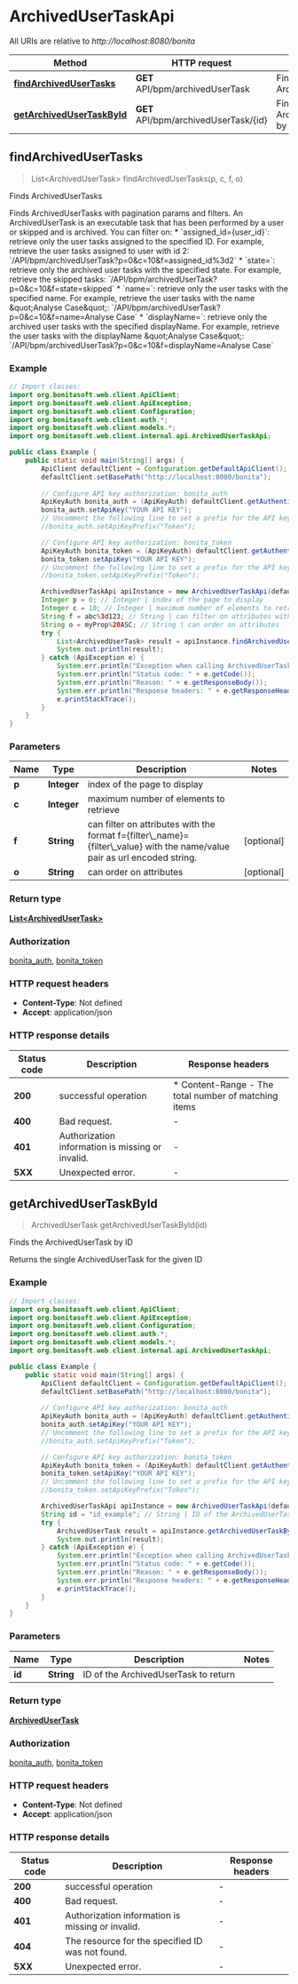 # ArchivedUserTaskApi

All URIs are relative to *http://localhost:8080/bonita*

Method | HTTP request | Description
------------- | ------------- | -------------
[**findArchivedUserTasks**](ArchivedUserTaskApi.md#findArchivedUserTasks) | **GET** API/bpm/archivedUserTask | Finds ArchivedUserTasks
[**getArchivedUserTaskById**](ArchivedUserTaskApi.md#getArchivedUserTaskById) | **GET** API/bpm/archivedUserTask/{id} | Finds the ArchivedUserTask by ID



## findArchivedUserTasks

> List&lt;ArchivedUserTask&gt; findArchivedUserTasks(p, c, f, o)

Finds ArchivedUserTasks

Finds ArchivedUserTasks with pagination params and filters. An ArchivedUserTask is an executable task that has been performed by a user or skipped and is archived.  You can filter on:  * &#x60;assigned_id&#x3D;{user_id}&#x60;: retrieve only the user tasks assigned to the specified ID. For example, retrieve the user tasks assigned to user with id 2: &#x60;/API/bpm/archivedUserTask?p&#x3D;0&amp;c&#x3D;10&amp;f&#x3D;assigned_id%3d2&#x60; * &#x60;state&#x3D;&#x60;: retrieve only the archived user tasks with the specified state. For example, retrieve the skipped tasks: &#x60;/API/bpm/archivedUserTask?p&#x3D;0&amp;c&#x3D;10&amp;f&#x3D;state&#x3D;skipped&#x60; * &#x60;name&#x3D;&#x60;: retrieve only the user tasks with the specified name. For example, retrieve the user tasks with the name \&quot;Analyse Case\&quot;: &#x60;/API/bpm/archivedUserTask?p&#x3D;0&amp;c&#x3D;10&amp;f&#x3D;name&#x3D;Analyse Case&#x60; * &#x60;displayName&#x3D;&#x60;: retrieve only the archived user tasks with the specified displayName. For example, retrieve the user tasks with the displayName \&quot;Analyse Case\&quot;: &#x60;/API/bpm/archivedUserTask?p&#x3D;0&amp;c&#x3D;10&amp;f&#x3D;displayName&#x3D;Analyse Case&#x60; 

### Example

```java
// Import classes:
import org.bonitasoft.web.client.ApiClient;
import org.bonitasoft.web.client.ApiException;
import org.bonitasoft.web.client.Configuration;
import org.bonitasoft.web.client.auth.*;
import org.bonitasoft.web.client.models.*;
import org.bonitasoft.web.client.internal.api.ArchivedUserTaskApi;

public class Example {
    public static void main(String[] args) {
        ApiClient defaultClient = Configuration.getDefaultApiClient();
        defaultClient.setBasePath("http://localhost:8080/bonita");
        
        // Configure API key authorization: bonita_auth
        ApiKeyAuth bonita_auth = (ApiKeyAuth) defaultClient.getAuthentication("bonita_auth");
        bonita_auth.setApiKey("YOUR API KEY");
        // Uncomment the following line to set a prefix for the API key, e.g. "Token" (defaults to null)
        //bonita_auth.setApiKeyPrefix("Token");

        // Configure API key authorization: bonita_token
        ApiKeyAuth bonita_token = (ApiKeyAuth) defaultClient.getAuthentication("bonita_token");
        bonita_token.setApiKey("YOUR API KEY");
        // Uncomment the following line to set a prefix for the API key, e.g. "Token" (defaults to null)
        //bonita_token.setApiKeyPrefix("Token");

        ArchivedUserTaskApi apiInstance = new ArchivedUserTaskApi(defaultClient);
        Integer p = 0; // Integer | index of the page to display
        Integer c = 10; // Integer | maximum number of elements to retrieve
        String f = abc%3d123; // String | can filter on attributes with the format f={filter\\_name}={filter\\_value} with the name/value pair as url encoded string.
        String o = myProp%20ASC; // String | can order on attributes
        try {
            List<ArchivedUserTask> result = apiInstance.findArchivedUserTasks(p, c, f, o);
            System.out.println(result);
        } catch (ApiException e) {
            System.err.println("Exception when calling ArchivedUserTaskApi#findArchivedUserTasks");
            System.err.println("Status code: " + e.getCode());
            System.err.println("Reason: " + e.getResponseBody());
            System.err.println("Response headers: " + e.getResponseHeaders());
            e.printStackTrace();
        }
    }
}
```

### Parameters


Name | Type | Description  | Notes
------------- | ------------- | ------------- | -------------
 **p** | **Integer**| index of the page to display |
 **c** | **Integer**| maximum number of elements to retrieve |
 **f** | **String**| can filter on attributes with the format f&#x3D;{filter\\_name}&#x3D;{filter\\_value} with the name/value pair as url encoded string. | [optional]
 **o** | **String**| can order on attributes | [optional]

### Return type

[**List&lt;ArchivedUserTask&gt;**](ArchivedUserTask.md)

### Authorization

[bonita_auth](../README.md#bonita_auth), [bonita_token](../README.md#bonita_token)

### HTTP request headers

- **Content-Type**: Not defined
- **Accept**: application/json

### HTTP response details
| Status code | Description | Response headers |
|-------------|-------------|------------------|
| **200** | successful operation |  * Content-Range - The total number of matching items <br>  |
| **400** | Bad request. |  -  |
| **401** | Authorization information is missing or invalid. |  -  |
| **5XX** | Unexpected error. |  -  |


## getArchivedUserTaskById

> ArchivedUserTask getArchivedUserTaskById(id)

Finds the ArchivedUserTask by ID

Returns the single ArchivedUserTask for the given ID 

### Example

```java
// Import classes:
import org.bonitasoft.web.client.ApiClient;
import org.bonitasoft.web.client.ApiException;
import org.bonitasoft.web.client.Configuration;
import org.bonitasoft.web.client.auth.*;
import org.bonitasoft.web.client.models.*;
import org.bonitasoft.web.client.internal.api.ArchivedUserTaskApi;

public class Example {
    public static void main(String[] args) {
        ApiClient defaultClient = Configuration.getDefaultApiClient();
        defaultClient.setBasePath("http://localhost:8080/bonita");
        
        // Configure API key authorization: bonita_auth
        ApiKeyAuth bonita_auth = (ApiKeyAuth) defaultClient.getAuthentication("bonita_auth");
        bonita_auth.setApiKey("YOUR API KEY");
        // Uncomment the following line to set a prefix for the API key, e.g. "Token" (defaults to null)
        //bonita_auth.setApiKeyPrefix("Token");

        // Configure API key authorization: bonita_token
        ApiKeyAuth bonita_token = (ApiKeyAuth) defaultClient.getAuthentication("bonita_token");
        bonita_token.setApiKey("YOUR API KEY");
        // Uncomment the following line to set a prefix for the API key, e.g. "Token" (defaults to null)
        //bonita_token.setApiKeyPrefix("Token");

        ArchivedUserTaskApi apiInstance = new ArchivedUserTaskApi(defaultClient);
        String id = "id_example"; // String | ID of the ArchivedUserTask to return
        try {
            ArchivedUserTask result = apiInstance.getArchivedUserTaskById(id);
            System.out.println(result);
        } catch (ApiException e) {
            System.err.println("Exception when calling ArchivedUserTaskApi#getArchivedUserTaskById");
            System.err.println("Status code: " + e.getCode());
            System.err.println("Reason: " + e.getResponseBody());
            System.err.println("Response headers: " + e.getResponseHeaders());
            e.printStackTrace();
        }
    }
}
```

### Parameters


Name | Type | Description  | Notes
------------- | ------------- | ------------- | -------------
 **id** | **String**| ID of the ArchivedUserTask to return |

### Return type

[**ArchivedUserTask**](ArchivedUserTask.md)

### Authorization

[bonita_auth](../README.md#bonita_auth), [bonita_token](../README.md#bonita_token)

### HTTP request headers

- **Content-Type**: Not defined
- **Accept**: application/json

### HTTP response details
| Status code | Description | Response headers |
|-------------|-------------|------------------|
| **200** | successful operation |  -  |
| **400** | Bad request. |  -  |
| **401** | Authorization information is missing or invalid. |  -  |
| **404** | The resource for the specified ID was not found. |  -  |
| **5XX** | Unexpected error. |  -  |

